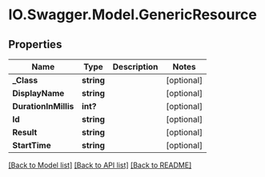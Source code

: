 # IO.Swagger.Model.GenericResource
## Properties

Name | Type | Description | Notes
------------ | ------------- | ------------- | -------------
**_Class** | **string** |  | [optional] 
**DisplayName** | **string** |  | [optional] 
**DurationInMillis** | **int?** |  | [optional] 
**Id** | **string** |  | [optional] 
**Result** | **string** |  | [optional] 
**StartTime** | **string** |  | [optional] 

[[Back to Model list]](../README.md#documentation-for-models) [[Back to API list]](../README.md#documentation-for-api-endpoints) [[Back to README]](../README.md)

